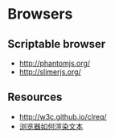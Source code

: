 # Browsers


## Scriptable browser

- http://phantomjs.org/
- http://slimerjs.org/


## Resources

- http://w3c.github.io/clreq/
- [浏览器如何渲染文本](http://blog.jjgod.org/2011/04/09/how-do-browsers-render-text/)
